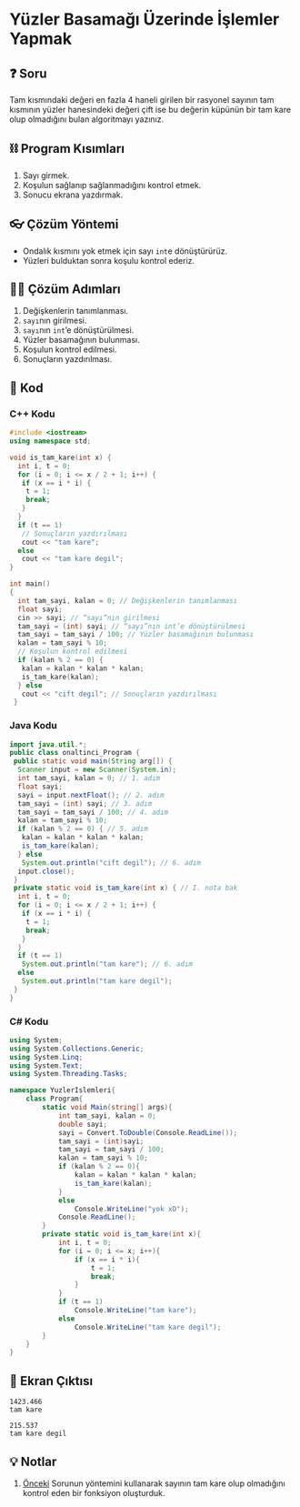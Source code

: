 # Yüzler Basamağı Üzerinde İşlemler Yapmak

## ❓ Soru
Tam kısmındaki değeri en fazla 4 haneli girilen bir rasyonel sayının tam kısmının yüzler hanesindeki değeri çift ise bu değerin küpünün bir tam kare olup olmadığını bulan algoritmayı yazınız.

## ⛓ Program Kısımları
1. Sayı girmek.
2. Koşulun sağlanıp sağlanmadığını kontrol etmek.
3. Sonucu ekrana yazdırmak.

   
## 👓 Çözüm Yöntemi 
- Ondalık kısmını yok etmek için sayı `int`e dönüştürürüz.
- Yüzleri bulduktan sonra koşulu kontrol ederiz.
  
## 👩‍🔧 Çözüm Adımları
1. Değişkenlerin tanımlanması.
2. `sayı`nın girilmesi.
3. `sayı`nın `int`’e dönüştürülmesi.
4. Yüzler basamağının bulunması.
5. Koşulun kontrol edilmesi.
6. Sonuçların yazdırılması.

## 🤖 Kod

[//]: ------------------------------------------------------------------------------
<!-- ----------------------------- C++ Kodu ----------------------------------- -->
[//]: ------------------------------------------------------------------------------

### C++ Kodu

```cpp
#include <iostream>
using namespace std;

void is_tam_kare(int x) {
  int i, t = 0;
  for (i = 0; i <= x / 2 + 1; i++) {
   if (x == i * i) {
    t = 1;
    break;
   }
  }
  if (t == 1)
   // Sonuçların yazdırılması  
   cout << "tam kare"; 
  else
   cout << "tam kare degil";
}

int main()
{
  int tam_sayi, kalan = 0; // Değişkenlerin tanımlanması 
  float sayi;
  cin >> sayi; // “sayı”nın girilmesi
  tam_sayi = (int) sayi; // “sayı”nın int’e dönüştürülmesi
  tam_sayi = tam_sayi / 100; // Yüzler basamağının bulunması
  kalan = tam_sayi % 10;
  // Koşulun kontrol edilmesi
  if (kalan % 2 == 0) { 
   kalan = kalan * kalan * kalan;
   is_tam_kare(kalan);
  } else
   cout << "cift degil"; // Sonuçların yazdırılması
 }
```

[//]: ------------------------------------------------------------------------------
<!-- ----------------------------- Java Kodu ----------------------------------- -->
[//]: ------------------------------------------------------------------------------


### Java Kodu

```java
import java.util.*;
public class onaltinci_Program {
 public static void main(String arg[]) {
  Scanner input = new Scanner(System.in);
  int tam_sayi, kalan = 0; // 1. adım
  float sayi;
  sayi = input.nextFloat(); // 2. adım
  tam_sayi = (int) sayi; // 3. adım
  tam_sayi = tam_sayi / 100; // 4. adım
  kalan = tam_sayi % 10;
  if (kalan % 2 == 0) { // 5. adım
   kalan = kalan * kalan * kalan;
   is_tam_kare(kalan);
  } else
   System.out.println("cift degil"); // 6. adım
  input.close();
 }
 private static void is_tam_kare(int x) { // I. nota bak
  int i, t = 0;
  for (i = 0; i <= x / 2 + 1; i++) {
   if (x == i * i) {
    t = 1;
    break;
   }
  }
  if (t == 1)
   System.out.println("tam kare"); // 6. adım
  else
   System.out.println("tam kare degil");
 }
}
```

[//]: ------------------------------------------------------------------------------
<!-- ----------------------------- C# Kodu ----------------------------------- -->
[//]: ------------------------------------------------------------------------------


### C# Kodu

```cs
using System;
using System.Collections.Generic;
using System.Linq;
using System.Text;
using System.Threading.Tasks;

namespace YuzlerIslemleri{
    class Program{
        static void Main(string[] args){
            int tam_sayi, kalan = 0;
            double sayi;
            sayi = Convert.ToDouble(Console.ReadLine());
            tam_sayi = (int)sayi;
            tam_sayi = tam_sayi / 100;
            kalan = tam_sayi % 10;
            if (kalan % 2 == 0){
                kalan = kalan * kalan * kalan;
                is_tam_kare(kalan);
            }
            else
                Console.WriteLine("yok xD");
            Console.ReadLine();
        }
        private static void is_tam_kare(int x){
            int i, t = 0;
            for (i = 0; i <= x; i++){
                if (x == i * i){
                    t = 1;
                    break;
                }
            }
            if (t == 1)
                Console.WriteLine("tam kare");
		    else
                Console.WriteLine("tam kare degil");
        }
    }
}

```

## 🎉 Ekran Çıktısı

```
1423.466 
tam kare

215.537
tam kare degil 
```

## 💡 Notlar 
1. [Önceki](../C-TamKareSayılar) Sorunun yöntemini kullanarak sayının tam kare olup olmadığını kontrol eden bir fonksiyon oluşturduk.